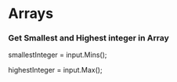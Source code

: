 # Arrays

### Get Smallest and Highest integer in Array

smallestInteger = input.Mins();

highestInteger = input.Max();
